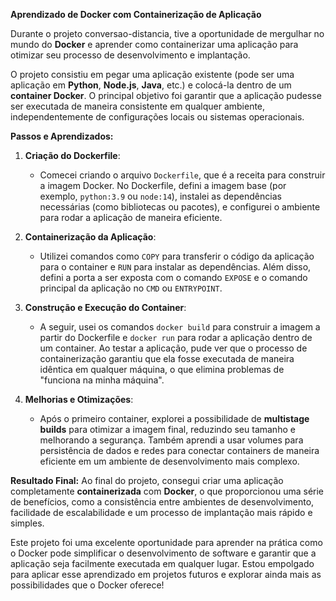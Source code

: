**Aprendizado de Docker com Containerização de Aplicação**

Durante o projeto conversao-distancia, tive a oportunidade de mergulhar no mundo do **Docker** e aprender como containerizar uma aplicação para otimizar seu processo de desenvolvimento e implantação.

O projeto consistiu em pegar uma aplicação existente (pode ser uma aplicação em **Python**, **Node.js**, **Java**, etc.) e colocá-la dentro de um **container Docker**. O principal objetivo foi garantir que a aplicação pudesse ser executada de maneira consistente em qualquer ambiente, independentemente de configurações locais ou sistemas operacionais.

**Passos e Aprendizados:**

1. **Criação do Dockerfile**:
   - Comecei criando o arquivo `Dockerfile`, que é a receita para construir a imagem Docker. No Dockerfile, defini a imagem base (por exemplo, `python:3.9` ou `node:14`), instalei as dependências necessárias (como bibliotecas ou pacotes), e configurei o ambiente para rodar a aplicação de maneira eficiente.

2. **Containerização da Aplicação**:
   - Utilizei comandos como `COPY` para transferir o código da aplicação para o container e `RUN` para instalar as dependências. Além disso, defini a porta a ser exposta com o comando `EXPOSE` e o comando principal da aplicação no `CMD` ou `ENTRYPOINT`.

3. **Construção e Execução do Container**:
   - A seguir, usei os comandos `docker build` para construir a imagem a partir do Dockerfile e `docker run` para rodar a aplicação dentro de um container. Ao testar a aplicação, pude ver que o processo de containerização garantiu que ela fosse executada de maneira idêntica em qualquer máquina, o que elimina problemas de "funciona na minha máquina".

4. **Melhorias e Otimizações**:
   - Após o primeiro container, explorei a possibilidade de **multistage builds** para otimizar a imagem final, reduzindo seu tamanho e melhorando a segurança. Também aprendi a usar volumes para persistência de dados e redes para conectar containers de maneira eficiente em um ambiente de desenvolvimento mais complexo.

**Resultado Final:**
Ao final do projeto, consegui criar uma aplicação completamente **containerizada** com **Docker**, o que proporcionou uma série de benefícios, como a consistência entre ambientes de desenvolvimento, facilidade de escalabilidade e um processo de implantação mais rápido e simples.

Este projeto foi uma excelente oportunidade para aprender na prática como o Docker pode simplificar o desenvolvimento de software e garantir que a aplicação seja facilmente executada em qualquer lugar. Estou empolgado para aplicar esse aprendizado em projetos futuros e explorar ainda mais as possibilidades que o Docker oferece!
